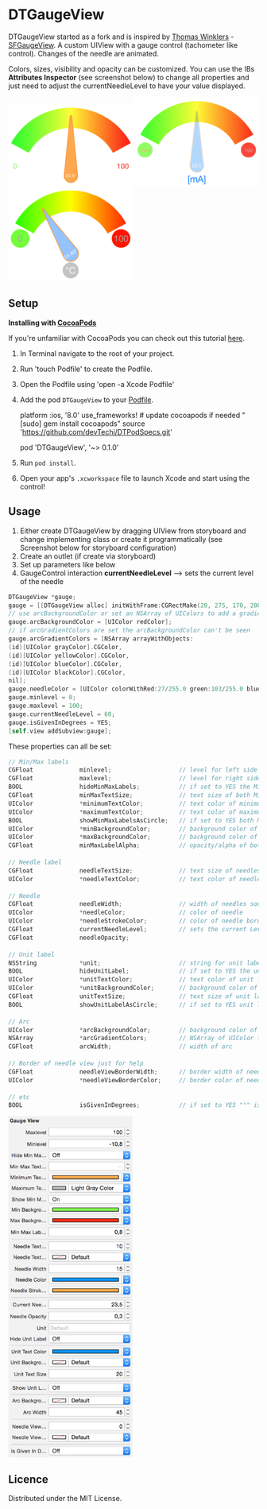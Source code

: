 DTGaugeView
===========
DTGaugeView started as a fork and is inspired by [Thomas Winklers](https://github.com/tomgong) - 
[SFGaugeView](https://github.com/simpliflow/SFGaugeView). A custom UIView with a gauge 
control (tachometer like control). Changes of the needle are animated.

Colors, sizes, visibility and opacity can be customized. You can use the IBs 
__Attributes Inspector__ (see screenshot below) to change all properties and just need to 
adjust the currentNeedleLevel to have your value displayed.

<img src="./screenshot.png" alt="Screenshot" width="250"/>
<img src="./screenshot2.png" alt="Screenshot2" width="250"/>
<img src="./screenshot3.png" alt="Screenshot3" width="250"/>

Setup
-----

**Installing with [CocoaPods](http://cocoapods.org)**

If you're unfamiliar with CocoaPods you can check out this tutorial 
[here](http://www.raywenderlich.com/12139/introduction-to-cocoapods).

1. In Terminal navigate to the root of your project.
2. Run 'touch Podfile' to create the Podfile.
3. Open the Podfile using 'open -a Xcode Podfile'
4. Add the pod `DTGaugeView` to your [Podfile](https://github.com/CocoaPods/CocoaPods/wiki/A-Podfile).

    platform :ios, '8.0'
    use_frameworks! # update cocoapods if needed "[sudo] gem install cocoapods"
    source 'https://github.com/devTechi/DTPodSpecs.git'

    pod 'DTGaugeView', '~> 0.1.0'

5. Run `pod install`.
6. Open your app's `.xcworkspace` file to launch Xcode and start using the control!

Usage
-----

1. Either create DTGaugeView by dragging UIView from storyboard and change implementing 
class or create it programmatically (see Screenshot below for storyboard configuration)
2. Create an outlet (if create via storyboard)
3. Set up parameters like below
4. GaugeControl interaction __currentNeedleLevel__ --> sets the current level of the needle

```objective-c
DTGaugeView *gauge;
gauge = [[DTGaugeView alloc] initWithFrame:CGRectMake(20, 275, 170, 200)];
// use arcBackgroundColor or set an NSArray of UIColors to add a gradient
gauge.arcBackgroundColor = [UIColor redColor];
// if arcGradientColors are set the arcBackgroundColor can't be seen
gauge.arcGradientColors = [NSArray arrayWithObjects:
(id)[UIColor grayColor].CGColor,
(id)[UIColor yellowColor].CGColor,
(id)[UIColor blueColor].CGColor,
(id)[UIColor blackColor].CGColor,
nil];
gauge.needleColor = [UIColor colorWithRed:27/255.0 green:103/255.0 blue:107/255.0 alpha:1];
gauge.minlevel = 0;
gauge.maxlevel = 100;
gauge.currentNeedleLevel = 60;
gauge.isGivenInDegrees = YES;
[self.view addSubview:gauge];
```

These properties can all be set:
```objective-c
// Min/Max labels
CGFloat             minlevel;					// level for left side of arc and MinLabels text
CGFloat             maxlevel;					// level for right side of arc and MaxLabels text
BOOL                hideMinMaxLabels;			// if set to YES the MinMaxLabels are hidden
CGFloat             minMaxTextSize;				// text size of both MinMaxLabels
UIColor             *minimumTextColor;			// text color of minimum label
UIColor             *maximumTextColor;			// text color of maximum label
BOOL                showMinMaxLabelsAsCircle;	// if set to YES both MinMaxLabels are drawn as circle
UIColor             *minBackgroundColor;		// background color of minimum label
UIColor             *maxBackgroundColor;		// background color of maximum label
CGFloat             minMaxLabelAlpha;			// opacity/alpha of both MinMaxLabels

// Needle label
CGFloat             needleTextSize;				// text size of needles value label
UIColor             *needleTextColor;			// text color of needles value label

// Needle
CGFloat             needleWidth;				// width of needles source/circle
UIColor             *needleColor;				// color of needle
UIColor             *needleStrokeColor;			// color of needle border
CGFloat             currentNeedleLevel;			// sets the current Level
CGFloat             needleOpacity;

// Unit label
NSString            *unit;						// string for unit label
BOOL                hideUnitLabel;				// if set to YES the unit label is hidden
UIColor             *unitTextColor;				// text color of unit label below needle
UIColor             *unitBackgroundColor;		// background color of unit label below needle
CGFloat             unitTextSize;				// text size of unit label below needle
BOOL                showUnitLabelAsCircle;		// if set to YES unit label is drawn as circle

// Arc
UIColor             *arcBackgroundColor;		// background color of arc on top
NSArray             *arcGradientColors;			// NSArray of UIColor for the gradient of the arc
CGFloat             arcWidth;					// width of arc

// Border of needle view just for help
CGFloat             needleViewBorderWidth;		// border width of needle view to see where it is drawn
UIColor             *needleViewBorderColor;		// border color of needle view

// etc
BOOL                isGivenInDegrees;			// if set to YES "°" is added to text in needle
```

<img src="./IBsetup.png" alt="IBSetup" width="250"/>


Licence
-------

Distributed under the MIT License.